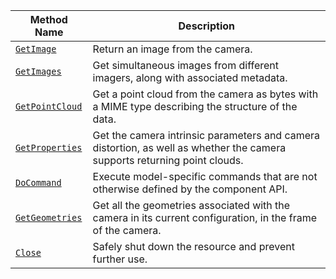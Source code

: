 <!-- prettier-ignore -->
| Method Name | Description |
| ----------- | ----------- |
| [`GetImage`](/components/camera/#getimage) | Return an image from the camera. |
| [`GetImages`](/components/camera/#getimages) | Get simultaneous images from different imagers, along with associated metadata. |
| [`GetPointCloud`](/components/camera/#getpointcloud) | Get a point cloud from the camera as bytes with a MIME type describing the structure of the data. |
| [`GetProperties`](/components/camera/#getproperties) | Get the camera intrinsic parameters and camera distortion, as well as whether the camera supports returning point clouds. |
| [`DoCommand`](/components/camera/#docommand) | Execute model-specific commands that are not otherwise defined by the component API. |
| [`GetGeometries`](/components/camera/#getgeometries) | Get all the geometries associated with the camera in its current configuration, in the frame of the camera. |
| [`Close`](/components/camera/#close) | Safely shut down the resource and prevent further use. |
